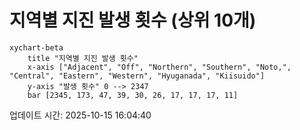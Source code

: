 # 지역별 지진 발생 횟수 (상위 10개)

```mermaid
xychart-beta
    title "지역별 지진 발생 횟수"
    x-axis ["Adjacent", "Off", "Northern", "Southern", "Noto,", "Central", "Eastern", "Western", "Hyuganada", "Kiisuido"]
    y-axis "발생 횟수" 0 --> 2347
    bar [2345, 173, 47, 39, 30, 26, 17, 17, 17, 11]
```

업데이트 시간: 2025-10-15 16:04:40
